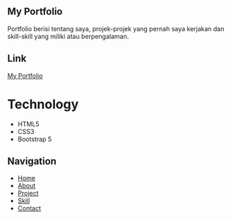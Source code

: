 ## My Portfolio
Portfolio berisi tentang saya, projek-projek yang pernah saya kerjakan dan skill-skill yang miliki atau berpengalaman.

## Link
[My Portfolio](https://putragstn.github.io/)

# Technology
* HTML5
* CSS3
* Bootstrap 5

## Navigation
* [Home](https://putragstn.github.io/#home)
* [About](https://putragstn.github.io/#about)
* [Project](https://putragstn.github.io/#projects)
* [Skill](https://putragstn.github.io/#skill)
* [Contact](https://putragstn.github.io/#contact)
